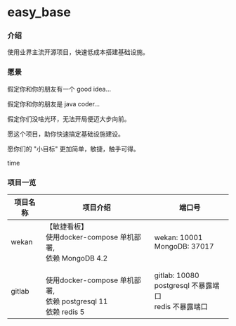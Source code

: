 # easy_base

### 介绍

使用业界主流开源项目，快速低成本搭建基础设施。

### 愿景

假定你和你的朋友有一个 good idea...

假定你和你的朋友是 java coder...

假定你们没啥光环，无法开局便迈大步向前。

愿这个项目，助你快速搞定基础设施建设。

愿你们的 "小目标" 更加简单，敏捷，触手可得。

time


### 项目一览

| 项目名称 | 项目介绍                                                     | 端口号                    |
| -------- | ------------------------------------------------------------ | ----------------------------- |
| wekan    | 【敏捷看板】<br>使用docker-compose 单机部署, <br>依赖 MongoDB 4.2 | wekan: 10001<br>MongoDB: 37017 |
| gitlab    | <br>使用docker-compose 单机部署, <br>依赖 postgresql 11  <br>依赖 redis 5 | gitlab: 10080<br> postgresql 不暴露端口 <br> redis 不暴露端口 |


